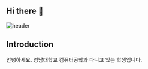 ## Hi there 👋
![header](https://capsule-render.vercel.app/api?type=slice&color=auto)
## Introduction
안녕하세요.
영남대학교 컴퓨터공학과 다니고 있는 학생입니다.
<!--
**ihakjin125/ihakjin125** is a ✨ _special_ ✨ repository because its `README.md` (this file) appears on your GitHub profile.

Here are some ideas to get you started:

- 🔭 I’m currently working on ...
- 🌱 I’m currently learning ...
- 👯 I’m looking to collaborate on ...
- 🤔 I’m looking for help with ...
- 💬 Ask me about ...
- 📫 How to reach me: ...
- 😄 Pronouns: ...
- ⚡ Fun fact: ...
-->
